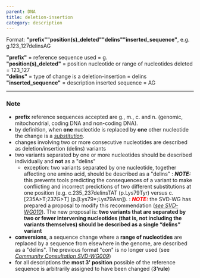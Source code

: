 ```yaml
---
parent: DNA
title: deletion-insertion
category: description
---
```


Format:   **"prefix""position(s)\_deleted""delins""inserted_sequence"**,  e.g. g.123\_127delinsAG

**"prefix"**  =  reference sequence used  =  g.<br>
**"position(s)\_deleted"**  =  position nucleotide or range of nucleotides deleted  =  123\_127<br>
**"delins"**  =  type of change is a deletion-insertion  =  delins<br>
**"inserted\_sequence"**  =  description inserted sequence  =  AG<br>

---

### Note

*	**prefix** reference sequences accepted are g., m., c. and n. (genomic, mitochondrial, coding DNA and non-coding DNA).
*	by definition, when **one** nucleotide is replaced by **one** other nucleotide the change is a [_substitution_](/recommendations/DNA/variant/substitution/).
*	changes involving two or more consecutive nucleotides are described as deletion/insertion (delins) variants
*	two variants separated by one or more nucleotides should be described individually and **not** as a "delins"
	*	exception: two variants separated by one nucleotide, together affecting one amino acid, should be described as a "delins"
	:	**_NOTE:_**	this prevents tools predicting the consequences of a variant to make conflicting and incorrect predictions of two different substitutions at one position (e.g. c.235\_237delinsTAT (p.Lys79Tyr) versus c.[235A>T;237G>T] (p.[Lys79*;Lys79Asn]).
	:	_**<font color="#FF0000">NOTE:</font>**_ the SVD-WG has prepared a proposal to modify this recommendation ([_see SVD-WG010_](/bg-material/consultation/svd-wg010/)). The new proposal is: **two variants that are separated by two or fewer intervening nucleotides (that is, not including the variants themselves) should be described as a single “delins” variant**
*	**conversions**, a sequence change where a **range of nucleotides** are replaced by a sequence from elsewhere in the genome, are described as a "delins". The previous format "con" is no longer used (see [_Community Consultation SVD-WG009_](/bg-material/consultation/svd-wg009/))
*	for all descriptions the **most 3' position** possible of the reference sequence is arbitrarily assigned to have been changed (**3'rule**)
